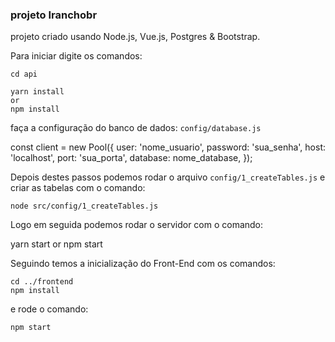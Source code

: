 ### projeto Iranchobr
projeto criado usando Node.js, Vue.js, Postgres & Bootstrap.

Para iniciar digite os comandos:

    cd api
	
	yarn install 
	or 
	npm install

faça a configuração do banco de dados: `config/database.js`


  const client = new Pool({
    user: 'nome_usuario',
    password: 'sua_senha',
    host: 'localhost',
    port: 'sua_porta',
    database: nome_database,
  });

Depois destes passos podemos rodar o arquivo `config/1_createTables.js` e criar as tabelas com o comando:

	node src/config/1_createTables.js

Logo em seguida podemos rodar o servidor com o comando: 


  yarn start
	or
	npm start

Seguindo temos a inicialização do Front-End com os comandos:


    cd ../frontend
	npm install
  
e rode o comando:

    npm start
